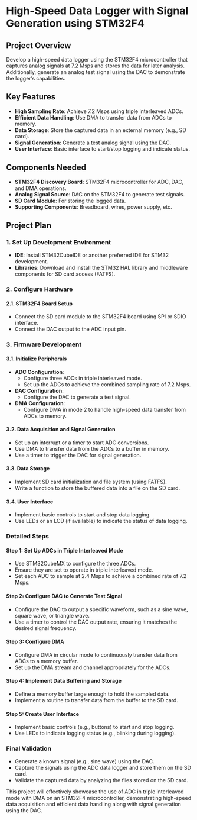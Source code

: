 # High-Speed Data Logger with Signal Generation using STM32F4

## Project Overview
Develop a high-speed data logger using the STM32F4 microcontroller that captures analog signals at 7.2 Msps and stores the data for later analysis. Additionally, generate an analog test signal using the DAC to demonstrate the logger’s capabilities.

## Key Features
- **High Sampling Rate**: Achieve 7.2 Msps using triple interleaved ADCs.
- **Efficient Data Handling**: Use DMA to transfer data from ADCs to memory.
- **Data Storage**: Store the captured data in an external memory (e.g., SD card).
- **Signal Generation**: Generate a test analog signal using the DAC.
- **User Interface**: Basic interface to start/stop logging and indicate status.

## Components Needed
- **STM32F4 Discovery Board**: STM32F4 microcontroller for ADC, DAC, and DMA operations.
- **Analog Signal Source**: DAC on the STM32F4 to generate test signals.
- **SD Card Module**: For storing the logged data.
- **Supporting Components**: Breadboard, wires, power supply, etc.

## Project Plan

### 1. Set Up Development Environment
- **IDE**: Install STM32CubeIDE or another preferred IDE for STM32 development.
- **Libraries**: Download and install the STM32 HAL library and middleware components for SD card access (FATFS).

### 2. Configure Hardware

#### 2.1. STM32F4 Board Setup
- Connect the SD card module to the STM32F4 board using SPI or SDIO interface.
- Connect the DAC output to the ADC input pin.

### 3. Firmware Development

#### 3.1. Initialize Peripherals
- **ADC Configuration**:
  - Configure three ADCs in triple interleaved mode.
  - Set up the ADCs to achieve the combined sampling rate of 7.2 Msps.
- **DAC Configuration**:
  - Configure the DAC to generate a test signal.
- **DMA Configuration**:
  - Configure DMA in mode 2 to handle high-speed data transfer from ADCs to memory.

#### 3.2. Data Acquisition and Signal Generation
- Set up an interrupt or a timer to start ADC conversions.
- Use DMA to transfer data from the ADCs to a buffer in memory.
- Use a timer to trigger the DAC for signal generation.

#### 3.3. Data Storage
- Implement SD card initialization and file system (using FATFS).
- Write a function to store the buffered data into a file on the SD card.

#### 3.4. User Interface
- Implement basic controls to start and stop data logging.
- Use LEDs or an LCD (if available) to indicate the status of data logging.

### Detailed Steps

#### Step 1: Set Up ADCs in Triple Interleaved Mode
- Use STM32CubeMX to configure the three ADCs.
- Ensure they are set to operate in triple interleaved mode.
- Set each ADC to sample at 2.4 Msps to achieve a combined rate of 7.2 Msps.

#### Step 2: Configure DAC to Generate Test Signal
- Configure the DAC to output a specific waveform, such as a sine wave, square wave, or triangle wave.
- Use a timer to control the DAC output rate, ensuring it matches the desired signal frequency.

#### Step 3: Configure DMA
- Configure DMA in circular mode to continuously transfer data from ADCs to a memory buffer.
- Set up the DMA stream and channel appropriately for the ADCs.

#### Step 4: Implement Data Buffering and Storage
- Define a memory buffer large enough to hold the sampled data.
- Implement a routine to transfer data from the buffer to the SD card.

#### Step 5: Create User Interface
- Implement basic controls (e.g., buttons) to start and stop logging.
- Use LEDs to indicate logging status (e.g., blinking during logging).

### Final Validation
- Generate a known signal (e.g., sine wave) using the DAC.
- Capture the signals using the ADC data logger and store them on the SD card.
- Validate the captured data by analyzing the files stored on the SD card.

This project will effectively showcase the use of ADC in triple interleaved mode with DMA on an STM32F4 microcontroller, demonstrating high-speed data acquisition and efficient data handling along with signal generation using the DAC.
